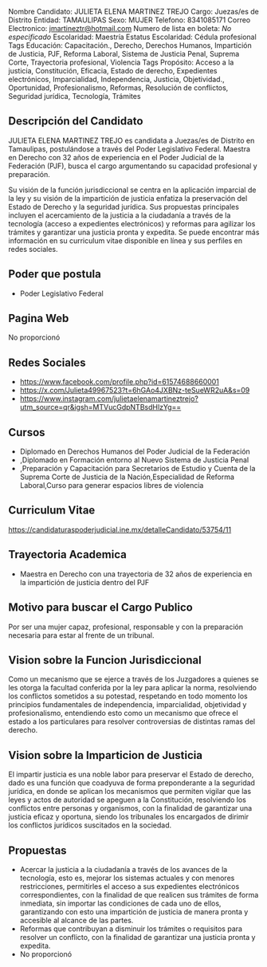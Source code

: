 Nombre Candidato: JULIETA ELENA MARTINEZ TREJO
Cargo: Juezas/es de Distrito
Entidad: TAMAULIPAS
Sexo: MUJER
Telefono: 8341085171
Correo Electronico: jmartineztr@hotmail.com
Numero de lista en boleta: *No especificado*
Escolaridad: Maestría
Estatus Escolaridad: Cédula profesional
Tags Educación: Capacitación., Derecho, Derechos Humanos, Impartición de Justicia, PJF, Reforma Laboral, Sistema de Justicia Penal, Suprema Corte, Trayectoria profesional, Violencia
Tags Propósito: Acceso a la justicia, Constitución, Eficacia, Estado de derecho, Expedientes electrónicos, Imparcialidad, Independencia, Justicia, Objetividad., Oportunidad, Profesionalismo, Reformas, Resolución de conflictos, Seguridad jurídica, Tecnología, Trámites


## Descripción del Candidato 

JULIETA ELENA MARTINEZ TREJO es candidata a Juezas/es de Distrito en Tamaulipas, postulándose a través del Poder Legislativo Federal. Maestra en Derecho con 32 años de experiencia en el Poder Judicial de la Federación (PJF), busca el cargo argumentando su capacidad profesional y preparación.

Su visión de la función jurisdiccional se centra en la aplicación imparcial de la ley y su visión de la impartición de justicia enfatiza la preservación del Estado de Derecho y la seguridad jurídica. Sus propuestas principales incluyen el acercamiento de la justicia a la ciudadanía a través de la tecnología (acceso a expedientes electrónicos) y reformas para agilizar los trámites y garantizar una justicia pronta y expedita. Se puede encontrar más información en su curriculum vitae disponible en línea y sus perfiles en redes sociales.


## Poder que postula

- Poder Legislativo Federal


## Pagina Web

No proporcionó


## Redes Sociales

- https://www.facebook.com/profile.php?id=61574688660001
- https://x.com/Julieta49967523?t=6hGAo4JXBNz-teSueWR2uA&s=09
- https://www.instagram.com/julietaelenamartineztrejo?utm_source=qr&igsh=MTVucGdpNTBsdHlzYg==


## Cursos

- Diplomado en Derechos Humanos del Poder Judicial de la Federación
- ,Diplomado en Formación entorno al Nuevo Sistema de Justicia Penal
- ,Preparación y Capacitación para Secretarios de Estudio y Cuenta de la Suprema Corte de Justicia de la Nación,Especialidad de Reforma Laboral,Curso para generar espacios libres de violencia


## Curriculum Vitae

https://candidaturaspoderjudicial.ine.mx/detalleCandidato/53754/11


## Trayectoria Academica

- Maestra en Derecho con una trayectoria de 32 años de experiencia en la impartición de justicia dentro del PJF


## Motivo para buscar el Cargo Publico

Por ser una mujer capaz, profesional, responsable y con la preparación necesaria para estar al frente de un tribunal.


## Vision sobre la Funcion Jurisdiccional

Como un mecanismo que se ejerce a través de los Juzgadores a quienes se les otorga la facultad conferida por la ley para aplicar la norma, resolviendo los conflictos sometidos a su potestad, respetando en todo momento los principios fundamentales de independencia, imparcialidad, objetividad y profesionalismo, entendiendo esto como un mecanismo que ofrece el estado a los particulares para resolver controversias de distintas ramas del derecho.


## Vision sobre la Imparticion de Justicia

El impartir justicia es una noble labor para preservar el Estado de derecho, dado es una función que coadyuva de forma preponderante a la seguridad jurídica, en donde se aplican los mecanismos que permiten vigilar que las leyes y actos de autoridad se apeguen a la Constitución, resolviendo los conflictos entre personas y organismos, con la finalidad de garantizar una justicia eficaz y oportuna, siendo los tribunales los encargados de dirimir los conflictos jurídicos suscitados en la sociedad.


## Propuestas

- Acercar la justicia a la ciudadanía a través de los avances de la tecnología, esto es, mejorar los sistemas actuales y con menores restricciones, permitirles el acceso a sus expedientes electrónicos correspondientes, con la finalidad de que realicen sus trámites de forma inmediata, sin importar las condiciones de cada uno de ellos, garantizando con esto una impartición de justicia de manera pronta y accesible al alcance de las partes.
- Reformas que contribuyan a disminuir los trámites o requisitos para resolver un conflicto, con la finalidad de garantizar una justicia pronta y expedita.
- No proporcionó

